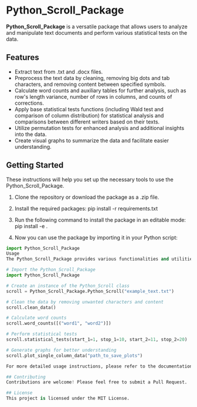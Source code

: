 # Python_Scroll_Package

**Python_Scroll_Package** is a versatile package that allows users to analyze and manipulate text documents and perform various statistical tests on the data.

## Features
- Extract text from .txt and .docx files.
- Preprocess the text data by cleaning, removing big dots and tab characters, and removing content between specified symbols.
- Calculate word counts and auxiliary tables for further analysis, such as row's length variance, number of rows in columns, and counts of corrections.
- Apply base statistical tests functions (including Wald test and comparison of column distribution) for statistical analysis and comparisons between different writers based on their texts.
- Utilize permutation tests for enhanced analysis and additional insights into the data.
- Create visual graphs to summarize the data and facilitate easier understanding.

## Getting Started
These instructions will help you set up the necessary tools to use the Python_Scroll_Package.

1. Clone the repository or download the package as a .zip file.
2. Install the required packages:
pip install -r requirements.txt

3. Run the following command to install the package in an editable mode:
pip install -e .

4. Now you can use the package by importing it in your Python script:
```python
import Python_Scroll_Package
Usage
The Python_Scroll_Package provides various functionalities and utilities to analyze and manipulate text documents. Here are a few examples of how to use the package:

# Import the Python_Scroll_Package
import Python_Scroll_Package

# Create an instance of the Python_Scroll class
scroll = Python_Scroll_Package.Python_Scroll("example_text.txt")

# Clean the data by removing unwanted characters and content
scroll.clean_data()

# Calculate word counts
scroll.word_counts([("word1", "word2")])

# Perform statistical tests
scroll.statistical_tests(start_1=1, stop_1=10, start_2=11, stop_2=20)

# Generate graphs for better understanding
scroll.plot_single_column_data("path_to_save_plots")

For more detailed usage instructions, please refer to the documentation.

## Contributing
Contributions are welcome! Please feel free to submit a Pull Request.

## License
This project is licensed under the MIT License.
